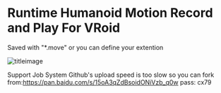 # Runtime Humanoid Motion Record and Play For VRoid
Saved with "*.move" or you can define your extention

![titleimage](https://github.com/superowner/Humanoid-Motion-Record-and-Play-For-VRoid/blob/master/kjk.png?raw=true)

Support Job System
Github's upload speed is too slow so
you can fork from:https://pan.baidu.com/s/15oA3qZdBsoidONiVzb_q0w  pass: cx79
